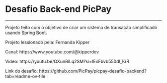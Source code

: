 # Desafio Back-end PicPay
---
Projeto feito com o objetivo de criar um sistema de transação simplificado usando Spring Boot.

<p>Projeto lessionado pela: Fernanda Kipper</p>
<p>Canal: https://www.youtube.com/@kipperdev</p>
<p>Video: https://youtu.be/QXunBiLq2SM?si=IExFbvb550dl_lGR</p>
<p>Link do desafio: https://github.com/PicPay/picpay-desafio-backend?tab=readme-ov-file</p>
